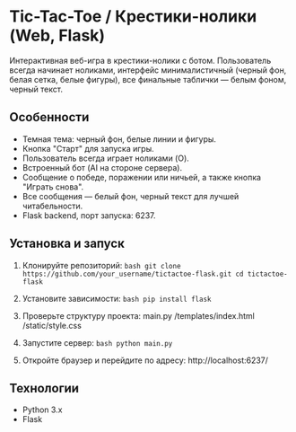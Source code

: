 # Tic-Tac-Toe / Крестики-нолики (Web, Flask)

Интерактивная веб-игра в крестики-нолики с ботом. Пользователь всегда начинает ноликами, интерфейс минималистичный (черный фон, белая сетка, белые фигуры), все финальные таблички — белым фоном, черный текст.

## Особенности

- Темная тема: черный фон, белые линии и фигуры.
- Кнопка "Старт" для запуска игры.
- Пользователь всегда играет ноликами (O).
- Встроенный бот (AI на стороне сервера).
- Сообщение о победе, поражении или ничьей, а также кнопка "Играть снова".
- Все сообщения — белый фон, черный текст для лучшей читабельности.
- Flask backend, порт запуска: 6237.

## Установка и запуск

1. Клонируйте репозиторий:
``bash
git clone https://github.com/your_username/tictactoe-flask.git
cd tictactoe-flask
``

2. Установите зависимости:
``bash
pip install flask
``

3. Проверьте структуру проекта:
main.py
/templates/index.html
/static/style.css


4. Запустите сервер:
``bash
python main.py
``

6. Откройте браузер и перейдите по адресу:
http://localhost:6237/

## Технологии
- Python 3.x
- Flask



